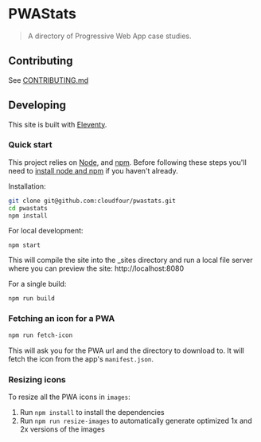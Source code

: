 # PWAStats

> A directory of Progressive Web App case studies.

## Contributing

See [CONTRIBUTING.md](.github/CONTRIBUTING.md)

## Developing

This site is built with [Eleventy](https://www.11ty.dev/).

### Quick start

This project relies on [Node](https://nodejs.org/), and [npm](https://www.npmjs.com/). Before following these steps you'll need to [install node and npm](https://blog.npmjs.org/post/85484771375/how-to-install-npm) if you haven't already.

Installation:

```sh
git clone git@github.com:cloudfour/pwastats.git
cd pwastats
npm install
```

For local development:

```
npm start
```
This will compile the site into the \_sites directory and run a local file server where you can preview the site: http://localhost:8080

For a single build:

```
npm run build
```

### Fetching an icon for a PWA

```sh
npm run fetch-icon
```

This will ask you for the PWA url and the directory to download to. It will fetch the icon from the app's `manifest.json`.

### Resizing icons

To resize all the PWA icons in `images`:

1.  Run `npm install` to install the dependencies
2.  Run `npm run resize-images` to automatically generate optimized 1x and 2x versions of the images
